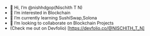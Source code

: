- 👋 Hi, I’m @nishhdgop(Nischith T N)
- 👀 I’m interested in Blockchain
- 🌱 I’m currently learning SushiSwap,Solona
- 💞️ I’m looking to collaborate on Blockchain Projects
- (Check me out on Devfolio) [https://devfolio.co/@NISCHITH_T_N]


<!---
nishhdgop/nishhdgop is a ✨ special ✨ repository because its `README.md` (this file) appears on your GitHub profile.
You can click the Preview link to take a look at your changes.
--->
